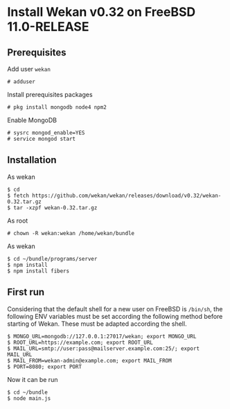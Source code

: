 # Install Wekan v0.32 on FreeBSD 11.0-RELEASE

## Prerequisites

Add user `wekan`

	# adduser

Install prerequisites packages

	# pkg install mongodb node4 npm2

Enable MongoDB

	# sysrc mongod_enable=YES
	# service mongod start

## Installation

As wekan

	$ cd
	$ fetch https://github.com/wekan/wekan/releases/download/v0.32/wekan-0.32.tar.gz
	$ tar -xzpf wekan-0.32.tar.gz

As root

	# chown -R wekan:wekan /home/wekan/bundle

As wekan

	$ cd ~/bundle/programs/server
	$ npm install
	$ npm install fibers

## First run

Considering that the default shell for a new user on FreeBSD is `/bin/sh`, the following ENV variables must be set according the following method before starting of Wekan. These must be adapted according the shell.

	$ MONGO_URL=mongodb://127.0.0.1:27017/wekan; export MONGO_URL
	$ ROOT_URL=https://example.com; export ROOT_URL
	$ MAIL_URL=smtp://user:pass@mailserver.example.com:25/; export MAIL_URL
	$ MAIL_FROM=wekan-admin@example.com; export MAIL_FROM
	$ PORT=8080; export PORT

Now it can be run

	$ cd ~/bundle
	$ node main.js
